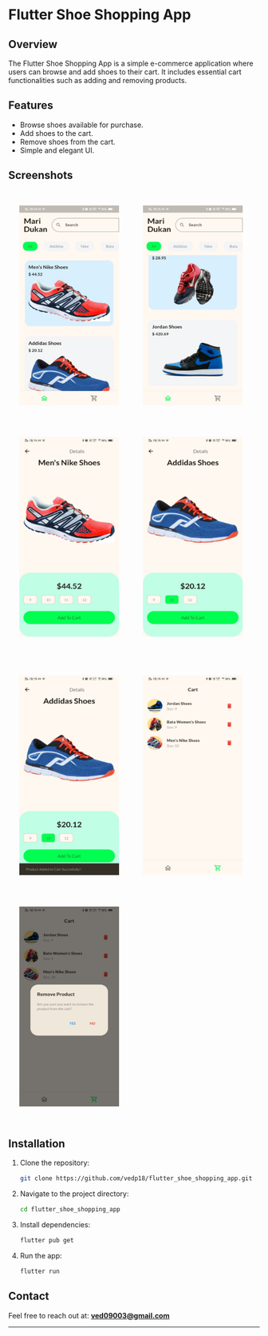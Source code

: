 # Flutter Shoe Shopping App

## Overview
The Flutter Shoe Shopping App is a simple e-commerce application where users can browse and add shoes to their cart. It includes essential cart functionalities such as adding and removing products.

## Features
- Browse shoes available for purchase.
- Add shoes to the cart.
- Remove shoes from the cart.
- Simple and elegant UI.

## Screenshots
<img src="screenshots/shoe_shopping_app_ss1.jpg" alt="Home Screen 1" height="400" width="200" hspace="22" vspace="30"> <img src="screenshots/shoe_shopping_app_ss2.jpg" alt="Home Screen 2" height="400" width="200" hspace="22" vspace="30"> <img src="screenshots/shoe_shopping_app_ss3.jpg" alt="Product Screen 1" height="400" width="200" hspace="22" vspace="30"> <img src="screenshots/shoe_shopping_app_ss4.jpg" alt="Product Screen 2" height="400" width="200" hspace="22" vspace="30"> 

<img src="screenshots/shoe_shopping_app_ss5.jpg" alt="Product Screen 3" height="400" width="200" hspace="22" vspace="30"> <img src="screenshots/shoe_shopping_app_ss6.jpg" alt="Cart Screen 1" height="400" width="200" hspace="22" vspace="30"> <img src="screenshots/shoe_shopping_app_ss7.jpg" alt="Cart Screen 2" height="400" width="200" hspace="22" vspace="30">

## Installation
1. Clone the repository:
   ```sh
   git clone https://github.com/vedp18/flutter_shoe_shopping_app.git
   ```
2. Navigate to the project directory:
   ```sh
   cd flutter_shoe_shopping_app
   ```
3. Install dependencies:
   ```sh
   flutter pub get
   ```
4. Run the app:
   ```sh
   flutter run
   ```

## Contact
Feel free to reach out at: **ved09003@gmail.com**

---

